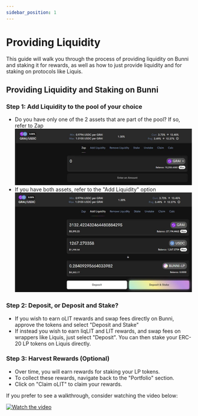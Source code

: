 ```yaml
---
sidebar_position: 1
---
```


# Providing Liquidity

This guide will walk you through the process of providing liquidity on Bunni and staking it for rewards, as well as how to just provide liquidity and for staking on protocols like Liquis.

Providing Liquidity and Staking on Bunni
----------------------------------------

### Step 1: Add Liquidity to the pool of your choice

*   Do you have only one of the 2 assets that are part of the pool? If so, refer to Zap
![](img/Zap.JPG)
*   If you have both assets, refer to the "Add Liquidity" option
![](img/add-liquidity.JPG)

### Step 2: Deposit, or Deposit and Stake?

*   If you wish to earn oLIT rewards and swap fees directly on Bunni, approve the tokens and select "Deposit and Stake"
*   If instead you wish to earn liqLIT and LIT rewards, and swap fees on wrappers like Liquis, just select "Deposit". You can then stake your ERC-20 LP tokens on Liquis directly.

### Step 3: Harvest Rewards (Optional)

*   Over time, you will earn rewards for staking your LP tokens.
*   To collect these rewards, navigate back to the "Portfolio" section.
*   Click on "Claim oLIT" to claim your rewards.

If you prefer to see a walkthrough, consider watching the video below:

[![Watch the video](http://img.youtube.com/vi/HBHGHzF_sDY/0.jpg)](https://www.youtube.com/watch?v=HBHGHzF_sDY)
